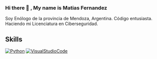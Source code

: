 ### Hi there 👋 , My name is Matias Fernandez

Soy Enólogo de la provincia de Mendoza, Argentina. Código entusiasta. Haciendo mi Licenciatura en Ciberseguridad.
<!--
**m4lbec/m4lbec** is a ✨ _special_ ✨ repository because its `README.md` (this file) appears on your GitHub profile.

Soy Enologo de la provincia de Mendoza, Argentina. Codigo entusiasta. Haciendo mi Licenciatura en Ciberseguridad.

- 🔭 I’m currently working on ...
- 🌱 I’m currently learning ...
- 👯 I’m looking to collaborate on ...
- 🤔 I’m looking for help with ...
- 💬 Ask me about ...
- 📫 How to reach me: ...
- 😄 Pronouns: ...
- ⚡ Fun fact: ...
-->

## Skills
[![Python](https://img.shields.io/badge/Python-3776AB?style=for-the-badge&logo=python&logoColor=white&labelColor=101010)]()
[![VisualStudioCode](https://img.shields.io/badge/VisualStudioCode-007ACC?style=for-the-badge&logo=python&logoColor=white&labelColor=101010)]()
